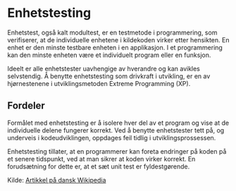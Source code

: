 Enhetstesting
=============
Enhetstest, også kalt modultest, er en testmetode i programmering, som verifiserer, at de individuelle enhetene i kildekoden virker etter hensikten. En enhet er den minste testbare enheten i en applikasjon. I et programmering kan den minste enheten være et individuelt program eller en funksjon.

Ideelt er alle enhetstester uavhengige av hverandre og kan avikles selvstendig. Å benytte enhetstesting som drivkraft i utvikling, er en av hjørnestenene i utviklingsmetoden Extreme Programming (XP).

Fordeler
--------

Formålet med enhetstesting er å isolere hver del av et program og vise at de individuelle delene fungerer korrekt. Ved å benytte enhetstester tett på, og underveis i kodeudviklingen, oppdages feil tidlig i utviklingsprossessen.

Enhetstesting tillater, at en programmerer kan foreta endringer på koden på et senere tidspunkt, ved at man sikrer at koden virker korrekt. En forudsætning for dette er, at et sæt unit test er fyldestgørende.

Kilde: [Artikkel på dansk Wikipedia](https://da.wikipedia.org/wiki/Unit_test)
